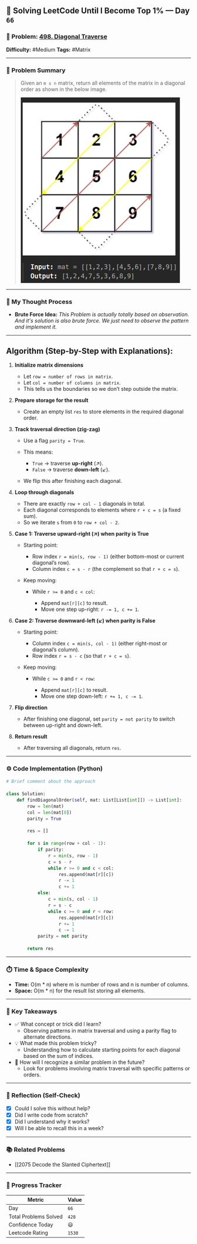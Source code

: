 ## 🧠 Solving LeetCode Until I Become Top 1% — Day `66`

### 🔹 Problem: [498. Diagonal Traverse](https://leetcode.com/problems/diagonal-traverse/description/?envType=daily-question&envId=2025-08-25)

**Difficulty:** #Medium
**Tags:** #Matrix

---

### 📝 Problem Summary

> Given an `m x n` matrix, return all elements of the matrix in a diagonal order as shown in the below image.
>
> ![alt text](image.png)

---

### 🧠 My Thought Process

- **Brute Force Idea:**
  _This Problem is actually totally based on observation. And it's solution is also brute force. We just need to observe the pattern and implement it._

---

## Algorithm (Step-by-Step with Explanations):

1. **Initialize matrix dimensions**

   * Let `row = number of rows in matrix`.
   * Let `col = number of columns in matrix`.
   * This tells us the boundaries so we don’t step outside the matrix.

2. **Prepare storage for the result**

   * Create an empty list `res` to store elements in the required diagonal order.

3. **Track traversal direction (zig-zag)**

   * Use a flag `parity = True`.
   * This means:

     * `True` → traverse **up-right** (↗️).
     * `False` → traverse **down-left** (↙️).
   * We flip this after finishing each diagonal.

4. **Loop through diagonals**

   * There are exactly `row + col - 1` diagonals in total.
   * Each diagonal corresponds to elements where `r + c = s` (a fixed sum).
   * So we iterate `s` from `0` to `row + col - 2`.

5. **Case 1: Traverse upward-right (↗️) when parity is True**

   * Starting point:

     * Row index `r = min(s, row - 1)` (either bottom-most or current diagonal’s row).
     * Column index `c = s - r` (the complement so that `r + c = s`).
   * Keep moving:

     * While `r >= 0` and `c < col`:

       * Append `mat[r][c]` to result.
       * Move one step up-right: `r -= 1, c += 1`.

6. **Case 2: Traverse downward-left (↙️) when parity is False**

   * Starting point:

     * Column index `c = min(s, col - 1)` (either right-most or diagonal’s column).
     * Row index `r = s - c` (so that `r + c = s`).
   * Keep moving:

     * While `c >= 0` and `r < row`:

       * Append `mat[r][c]` to result.
       * Move one step down-left: `r += 1, c -= 1`.

7. **Flip direction**

   * After finishing one diagonal, set `parity = not parity` to switch between up-right and down-left.

8. **Return result**

   * After traversing all diagonals, return `res`.


---

### ⚙️ Code Implementation (Python)

```python
# Brief comment about the approach

class Solution:
    def findDiagonalOrder(self, mat: List[List[int]]) -> List[int]:
        row = len(mat)
        col = len(mat[0])
        parity = True

        res = []

        for s in range(row + col - 1):
            if parity:
                r = min(s, row - 1)
                c = s - r
                while r >= 0 and c < col:
                    res.append(mat[r][c])
                    r -= 1
                    c += 1
            else:
                c = min(s, col - 1)
                r = s - c
                while c >= 0 and r < row:
                    res.append(mat[r][c])
                    r += 1
                    c -= 1
            parity = not parity

        return res
```

---

### ⏱️ Time & Space Complexity

- **Time:** O(m * n) where m is number of rows and n is number of columns.
- **Space:** O(m * n) for the result list storing all elements.

---

### 🧩 Key Takeaways

- ✅ What concept or trick did I learn?
    - Observing patterns in matrix traversal and using a parity flag to alternate directions.
- 💡 What made this problem tricky?
    - Understanding how to calculate starting points for each diagonal based on the sum of indices.
- 💭 How will I recognize a similar problem in the future?
   - Look for problems involving matrix traversal with specific patterns or orders.

---

### 🔁 Reflection (Self-Check)

- [x] Could I solve this without help?
- [x] Did I write code from scratch?
- [x] Did I understand why it works?
- [x] Will I be able to recall this in a week?

---

### 📚 Related Problems

- [[2075 Decode the Slanted Ciphertext]]

---

### 🚀 Progress Tracker

| Metric                | Value        |
| --------------------- | ------------ |
| Day                   | `66`          |
| Total Problems Solved | `428`          |
| Confidence Today      | 😃|
| Leetcode Rating       | `1530`       |
